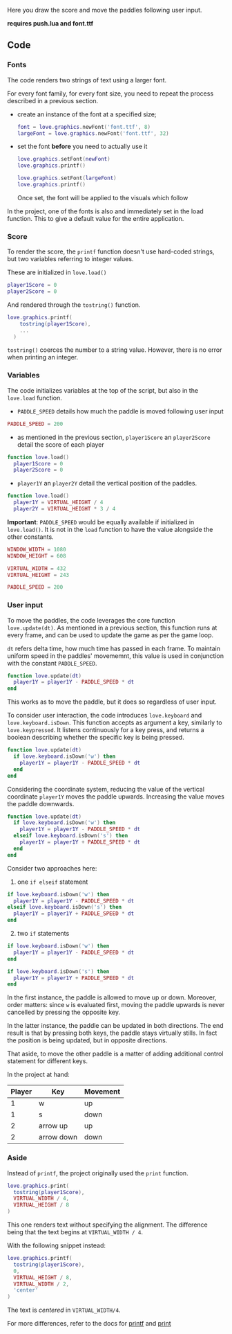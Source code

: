 Here you draw the score and move the paddles following user input.

**requires push.lua and font.ttf**

## Code

### Fonts

The code renders two strings of text using a larger font.

For every font family, for every font size, you need to repeat the process described in a previous section.

- create an instance of the font at a specified size;

  ```lua
  font = love.graphics.newFont('font.ttf', 8)
  largeFont = love.graphics.newFont('font.ttf', 32)
  ```

- set the font **before** you need to actually use it

  ```lua
  love.graphics.setFont(newFont)
  love.graphics.printf()

  love.graphics.setFont(largeFont)
  love.graphics.printf()
  ```

  Once set, the font will be applied to the visuals which follow

In the project, one of the fonts is also and immediately set in the load function. This to give a default value for the entire application.

### Score

To render the score, the `printf` function doesn't use hard-coded strings, but two variables referring to integer values.

These are initialized in `love.load()`

```lua
player1Score = 0
player2Score = 0
```

And rendered through the `tostring()` function.

```lua
love.graphics.printf(
    tostring(player1Score),
    ...
  )
```

`tostring()` coerces the number to a string value. However, there is no error when printing an integer.

### Variables

The code initializes variables at the top of the script, but also in the `love.load` function.

- `PADDLE_SPEED` details how much the paddle is moved following user input

```lua
PADDLE_SPEED = 200
```

- as mentioned in the previous section, `player1Score` an `player2Score` detail the score of each player

```lua
function love.load()
  player1Score = 0
  player2Score = 0
```

- `player1Y` an `player2Y` detail the vertical position of the paddles.

```lua
function love.load()
  player1Y = VIRTUAL_HEIGHT / 4
  player2Y = VIRTUAL_HEIGHT * 3 / 4
```

**Important**: `PADDLE_SPEED` would be equally available if initialized in `love.load()`. It is not in the `load` function to have the value alongside the other constants.

```lua
WINDOW_WIDTH = 1080
WINDOW_HEIGHT = 608

VIRTUAL_WIDTH = 432
VIRTUAL_HEIGHT = 243

PADDLE_SPEED = 200
```

### User input

To move the paddles, the code leverages the core function `love.update(dt)`. As mentioned in a previous section, this function runs at every frame, and can be used to update the game as per the game loop.

`dt` refers delta time, how much time has passed in each frame. To maintain uniform speed in the paddles' movememnt, this value is used in conjunction with the constant `PADDLE_SPEED`.

```lua
function love.update(dt)
  player1Y = player1Y - PADDLE_SPEED * dt
end
```

This works as to move the paddle, but it does so regardless of user input.

To consider user interaction, the code introduces `love.keyboard` and `love.keyboard.isDown`. This function accepts as argument a key, similarly to `love.keypressed`. It listens continuously for a key press, and returns a boolean describing whether the specific key is being pressed.

```lua
function love.update(dt)
  if love.keyboard.isDown('w') then
    player1Y = player1Y - PADDLE_SPEED * dt
  end
end
```

Considering the coordinate system, reducing the value of the vertical coordinate `player1Y` moves the paddle upwards. Increasing the value moves the paddle downwards.

```lua
function love.update(dt)
  if love.keyboard.isDown('w') then
    player1Y = player1Y - PADDLE_SPEED * dt
  elseif love.keyboard.isDown('s') then
    player1Y = player1Y + PADDLE_SPEED * dt
  end
end
```

Consider two approaches here:

1. one `if elseif` statement

```lua
if love.keyboard.isDown('w') then
  player1Y = player1Y - PADDLE_SPEED * dt
elseif love.keyboard.isDown('s') then
  player1Y = player1Y + PADDLE_SPEED * dt
end
```

2. two `if` statements

```lua
if love.keyboard.isDown('w') then
  player1Y = player1Y - PADDLE_SPEED * dt
end

if love.keyboard.isDown('s') then
  player1Y = player1Y + PADDLE_SPEED * dt
end
```

In the first instance, the paddle is allowed to move up or down. Moreover, order matters: since `w` is evaluated first, moving the paddle upwards is never cancelled by pressing the opposite key.

In the latter instance, the paddle can be updated in both directions. The end result is that by pressing both keys, the paddle stays virtually stills. In fact the position is being updated, but in opposite directions.

That aside, to move the other paddle is a matter of adding additional control statement for different keys.

In the project at hand:

| Player | Key        | Movement |
| ------ | ---------- | -------- |
| 1      | w          | up       |
| 1      | s          | down     |
| 2      | arrow up   | up       |
| 2      | arrow down | down     |

### Aside

Instead of `printf`, the project originally used the `print` function.

```lua
love.graphics.print(
  tostring(player1Score),
  VIRTUAL_WIDTH / 4,
  VIRTUAL_HEIGHT / 8
)
```

This one renders text without specifying the alignment. The difference being that the text begins at `VIRTUAL_WIDTH / 4`.

With the following snippet instead:

```lua
love.graphics.printf(
  tostring(player1Score),
  0,
  VIRTUAL_HEIGHT / 8,
  VIRTUAL_WIDTH / 2,
  'center'
)
```

The text is _centered_ in `VIRTUAL_WIDTH/4`.

For more differences, refer to the docs for [printf](https://love2d.org/wiki/love.graphics.printf) and [print](https://love2d.org/wiki/love.graphics.print)
